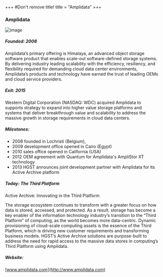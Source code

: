 +++
#Don't remove title!
title = "Amplidata"
+++
### Amplidata

![image](img/amplidata-small.png)

##### Founded: 2008

Amplidata’s primary offering is Himalaya, an advanced object storage software product that enables scale-out software-defined storage systems. By delivering industry leading scalability with the efficiency, resiliency, and flexibility required for demanding cloud data center environments, Amplidata’s products and technology have earned the trust of leading OEMs and cloud service providers.

##### Exit: 2015

Western Digital Corporation (NASDAQ: WDC) acquired Amplidata to supports strategy to expand into higher value storage platforms and systems that deliver breakthrough value and scalability to address the massive growth in storage requirements in cloud data centers.

##### Milestones:

-   2008 founded in Lochristi (Belgium), 
-   2009 development office opened in Cairo (Egypt)
-   2010 sales office opened in California (USA)
-   2012 OEM agreement with Quantum for Amplidata's AmpliStor XT technology 
-   2013 HGST announces joint development partner with Amplidata for its Active Archive platform

##### Today: The Third Platform

Active Archive: Innovating in the Third Platform

The storage ecosystem continues to transform with a greater focus on how data is stored, accessed, and protected. As a result, storage has become a key enabler of the information technology industry‘s transition to the “Third Platform” of computing, as the world becomes more data-centric. Dynamic provisioning of cloud-scale computing assets is the essence of the Third Platform, which is driving new customer requirements and transforming business models. HGST’s Active Archive solutions are purpose-built to address the need for rapid access to the massive data stores in computing’s Third Platform using Amplidata.

##### Website:

[www.amplidata.com](http://www.amplidata.com)
